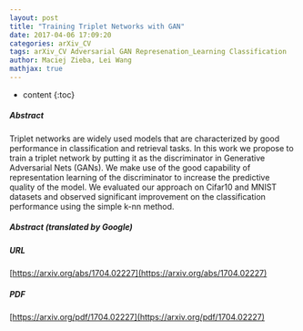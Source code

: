 ```yaml
---
layout: post
title: "Training Triplet Networks with GAN"
date: 2017-04-06 17:09:20
categories: arXiv_CV
tags: arXiv_CV Adversarial GAN Represenation_Learning Classification
author: Maciej Zieba, Lei Wang
mathjax: true
---
```


* content
{:toc}

##### Abstract
Triplet networks are widely used models that are characterized by good performance in classification and retrieval tasks. In this work we propose to train a triplet network by putting it as the discriminator in Generative Adversarial Nets (GANs). We make use of the good capability of representation learning of the discriminator to increase the predictive quality of the model. We evaluated our approach on Cifar10 and MNIST datasets and observed significant improvement on the classification performance using the simple k-nn method.

##### Abstract (translated by Google)


##### URL
[https://arxiv.org/abs/1704.02227](https://arxiv.org/abs/1704.02227)

##### PDF
[https://arxiv.org/pdf/1704.02227](https://arxiv.org/pdf/1704.02227)

